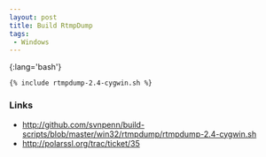 ```yaml
---
layout: post
title: Build RtmpDump
tags:
 - Windows
---
```


{:lang='bash'}
~~~
{% include rtmpdump-2.4-cygwin.sh %}
~~~

### Links
* <http://github.com/svnpenn/build-scripts/blob/master/win32/rtmpdump/rtmpdump-2.4-cygwin.sh>
* <http://polarssl.org/trac/ticket/35>
